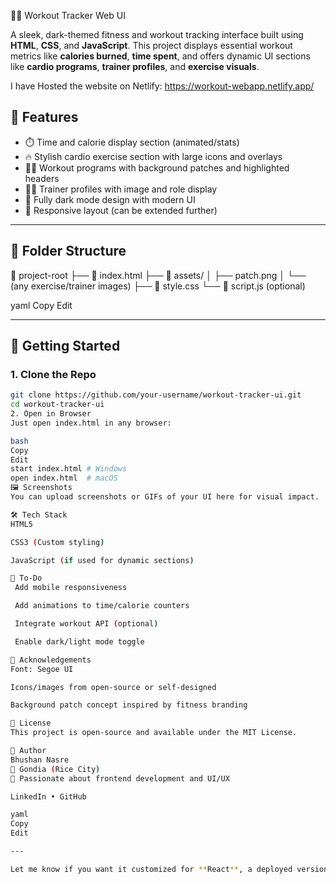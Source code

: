  🏋️‍♂️ Workout Tracker Web UI

A sleek, dark-themed fitness and workout tracking interface built using **HTML**, **CSS**, and **JavaScript**. This project displays essential workout metrics like **calories burned**, **time spent**, and offers dynamic UI sections like **cardio programs**, **trainer profiles**, and **exercise visuals**.

I have Hosted the website on Netlify: https://workout-webapp.netlify.app/

## 🌟 Features

- ⏱️ Time and calorie display section (animated/stats)
- 🔥 Stylish cardio exercise section with large icons and overlays
- 🏃‍♂️ Workout programs with background patches and highlighted headers
- 🧑‍🏫 Trainer profiles with image and role display
- 🖤 Fully dark mode design with modern UI
- 📱 Responsive layout (can be extended further)

---

## 📁 Folder Structure

📂 project-root ├── 📄 index.html ├── 📁 assets/ │ ├── patch.png │ └── (any exercise/trainer images) ├── 📄 style.css └── 📄 script.js (optional)

yaml
Copy
Edit

---

## 🚀 Getting Started

### 1. Clone the Repo

```bash
git clone https://github.com/your-username/workout-tracker-ui.git
cd workout-tracker-ui
2. Open in Browser
Just open index.html in any browser:

bash
Copy
Edit
start index.html # Windows
open index.html  # macOS
🖼️ Screenshots
You can upload screenshots or GIFs of your UI here for visual impact.

🛠️ Tech Stack
HTML5

CSS3 (Custom styling)

JavaScript (if used for dynamic sections)

📌 To-Do
 Add mobile responsiveness

 Add animations to time/calorie counters

 Integrate workout API (optional)

 Enable dark/light mode toggle

🙌 Acknowledgements
Font: Segoe UI

Icons/images from open-source or self-designed

Background patch concept inspired by fitness branding

📄 License
This project is open-source and available under the MIT License.

👤 Author
Bhushan Nasre
📍 Gondia (Rice City)
🚀 Passionate about frontend development and UI/UX

LinkedIn • GitHub

yaml
Copy
Edit

---

Let me know if you want it customized for **React**, a deployed version link, or a badge-enhanced header for GitHub!







